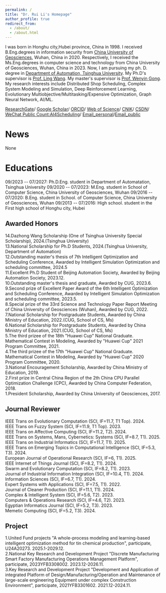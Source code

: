 ```yaml
---
permalink: /
title: "Dr. Rui Li's Homepage"
author_profile: true
redirect_from: 
  - /about/
  - /about.html
---
```


I was born in Honghu city,Hubei province, China in 1998. I received B.Eng.degrees in information security from [China University of Geosciences](https://cs.cug.edu.cn/), Wuhan, China in 2020. Respectively, I received the Ms.Eng.degrees in computer science and technology from China University of Geosciences, Wuhan, China in 2023. Now, I am pursuing my ph. D. degree in [Department of Automation, Tsinghua University](https://www.au.tsinghua.edu.cn/). My Ph.D's supervisor is [Prof. Ling Wang](https://www.au.tsinghua.edu.cn/info/1107/1558.htm). My master's supervisor is [Prof. Wenyin Gong](http://grzy.cug.edu.cn/gongwenyin). <br>My research interests include Distributed Shop Scheduling, Complex System Modeling and Simulation, Deep Reinforcement Learning, Evolutionary Multiobjective/Multitasking/Expensive Optimization, Graph Neural Network, AI/ML.

[ResearchGate](https://www.researchgate.net/profile/Rui_Li339)/
[Google Scholar](https://scholar.google.com/citations?hl=en&user=PMICp7kAAAAJ)/
[ORCID](https://orcid.org/0000-0001-5335-9453)/
[Web of Science](https://webofscience.clarivate.cn/wos/author/record/32754071)/
[CNIK](https://au.cnki.net/author/personalInfo/000055874812)/
[CSDN](https://blog.csdn.net/qq_36820823?type=blog)/
[WeChat Public Count:AI4Scheduling](../images/erweicode.jpg)/
[Email_personal](mailto:liruicug@163.com)/[Email_public](mailto:li-r23@mails.tsinghua.edu.cn)

News
======
None


Educations
======
09/2023 -- 07/2027: Ph.D.Eng. student in Department of Automatation, Tsinghua University
09/2020 -- 07/2023: M.Eng. student in School of Computer Science, China University of Geosciences, Wuhan
09/2016 -- 07/2020: B.Eng. student in School. of Computer Science, China University of Geosciences, Wuhan
09/2013 -- 07/2016: High school. student in the First high school of Honghu city, Hubei

Awarded Honors
------
14.Dazhong Wang Scholarship (One of Tsinghua University Special Scholarship), 2024.(Tsinghua University)  
13.National Scholarship for Ph.D Students</font>, 2024.(Tsinghua University, Department of Automation)  
12.Outstanding master's thesis of 7th Intelligent Optimization and Scheduling Conference, Awarded by Intelligent Simulation Optimization and scheduling committee, 2024.5  
11.Excellent Ph.D Student of Beijing Automation Society</font>, Awarded by Beijing Automation Society, 2023.12.  
10.Outstanding master's thesis and graduate</font>, Awarded by CUG, 2023.6.  
9.Second prize of Excellent Paper Award of the 6th Intelligent Optimization and Scheduling Conference, Awarded by Intelligent Simulation Optimization and scheduling committee, 2023.5.  
8.Special prize of the 33rd Science and Technology Paper Report Meeting of China University of Geosciences (Wuhan), Awarded by CUG, 2022.  
7.National Scholarship for Postgraduate Students, Awarded by China Ministry of Education, 2022.(CUG, School of CS, Ms)  
6.National Scholarship for Postgraduate Students, Awarded by China Ministry of Education, 2021.(CUG, School of CS, Ms)  
5.The third prizee of the 18th "Huawei Cup" National Graduate. Mathematical Contest in Modeling</font>, Awarded by "Huawei Cup" 2021 Program Committee, 2021.  
4.The third prizee of the 17th "Huawei Cup" National Graduate. Mathematical Contest in Modeling, Awarded by "Huawei Cup" 2020 Program Committee, 2020.  
3.National Encouragement Scholarship</font>, Awarded by China Ministry of Education, 2019.  
2.First prize in Central China Region of the 2th China CPU Parallel Optimization Challenge (CPC), Awarded by China Computer Federation, 2018.  
1.President Scholarship, Awarded by China University of Geosciences, 2017.  

Journal Reviewer
------
IEEE Trans on Evolutionary Computation (SCI, IF=11.7, T1 Top). 2024.  
IEEE Trans on Fuzzy System (SCI, IF=11.9, T1 Top). 2023.  
IEEE Trans on Affective Computing (SCI, IF=11.2, T2). 2024.  
IEEE Trans on Systems, Mans, Cybernetics: Systems (SCI, IF=8.7, T1). 2025.  
IEEE Trans on Industrial Informatics (SCI, IF=11.7, T1). 2025.  
IEEE Trans on Emerging Topics in Computational Intelligence (SCI, IF=5.3, T3). 2024.  
European Journal of Operational Research (SCI, IF=6, T1). 2025.  
IEEE Internet of Things Journal (SCI, IF=8.2, T1). 2024.  
Swarm and Evolutionary Computation (SCI, IF=8.2, T1). 2023.  
Journal of Industrial Information Integration (SCI, IF=10.4, T1). 2024.  
Information Sciences (SCI, IF=6.7, T1). 2024.  
Expert Systems with Applications (SCI, IF=7.5, T1). 2022.  
Journal of Cleaner Production (SCI, IF=11.1, T1). 2024.  
Complex & Intelligent System (SCI, IF=5.6, T2). 2023.  
Computers & Operations Research (SCI, IF=4.6, T2). 2023.	 
Egyptian Informatics Journal (SCI, IF=5.2, T3). 2023.  
Memetic Computing (SCI, IF=5.2, T3). 2024.  


Project
------
1.United Fund projects "A whole-process modeling and learning-based intelligent optimization method for tin chemical production", participate, U24A20273. 2025.1-2029.12.  
2.National Key Research and Development Project "Discrete Manufacturing Smart Factory Manufacturing Operations Management Platform", participate, 2023YFB3308002. 2023.12-2026.11.  
3.Key Research and Development Project</font> "Development and Application of integrated Platform of Design/Manufacturing/Operation and Maintenance of large-scale engineering Equipment under complex Construction Environment", participate, 2021YFB3301602. 2021.12-2024.11.


